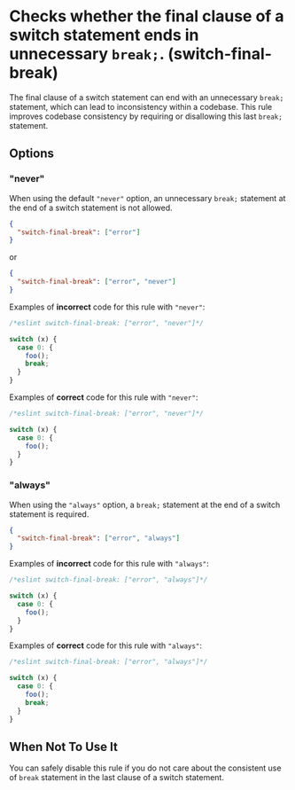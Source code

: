 # Checks whether the final clause of a switch statement ends in unnecessary `break;`. (switch-final-break)

The final clause of a switch statement can end with an unnecessary `break;` statement, which can lead to inconsistency within a codebase.
This rule improves codebase consistency by requiring or disallowing this last `break;` statement.

## Options

### "never"

When using the default `"never"` option, an unnecessary `break;` statement at the end of a switch statement is not allowed.

```json
{
  "switch-final-break": ["error"]
}
```

or

```json
{
  "switch-final-break": ["error", "never"]
}
```

Examples of **incorrect** code for this rule with `"never"`:

```js
/*eslint switch-final-break: ["error", "never"]*/

switch (x) {
  case 0: {
    foo();
    break;
  }
}
```

Examples of **correct** code for this rule with `"never"`:

```js
/*eslint switch-final-break: ["error", "never"]*/

switch (x) {
  case 0: {
    foo();
  }
}
```

### "always"

When using the `"always"` option, a `break;` statement at the end of a switch statement is required.

```json
{
  "switch-final-break": ["error", "always"]
}
```

Examples of **incorrect** code for this rule with `"always"`:

```js
/*eslint switch-final-break: ["error", "always"]*/

switch (x) {
  case 0: {
    foo();
  }
}
```

Examples of **correct** code for this rule with `"always"`:

```js
/*eslint switch-final-break: ["error", "always"]*/

switch (x) {
  case 0: {
    foo();
    break;
  }
}
```

## When Not To Use It

You can safely disable this rule if you do not care about the consistent use of  `break` statement in the last clause of a switch statement.
